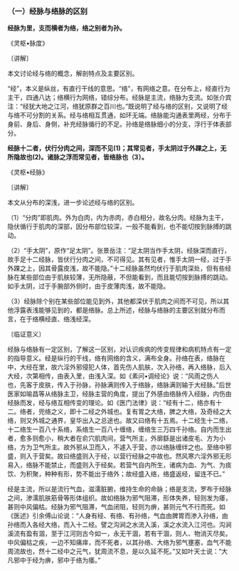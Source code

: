 ### （一）经脉与络脉的区别

**经脉为里，支而横者为络，络之别者为孙。**

《灵枢•脉度》

〔讲解〕

本文讨论经与络的概念，解剖特点及主要区别。

“经”，本义是纵丝，有直行干线的意思。“络”，有网络之意。在分布上，经直行为主干，四通八达；络横行为网络，错综分布。经脉是主流，络脉为支流。如张介宾注：“经犹大地之江河，络犹原群之百川也。”既说明了经与络的区别，又说明了经与络不可分割的关系。经与络相互贯通，如环无端。络脉能沟通表里两经，分布于身前、身后、身侧，补充经脉循行的不足。孙络是络脉细小的分支，浮行于体表部分。

**经脉十二者，伏行分肉之间，深而不见(1)；其常见者，手太阴过于外踝之上，无所隐故也(2)。诸脉之浮而常见者，皆络脉也（3）。**

《灵枢•经脉》

〔讲解〕

本文从分布的深浅，进一步论述经与络的区别。

（1）“分肉”即肌肉。外为白肉，内为赤肉，赤白相分，故名分肉。经脉为主干，隐伏循行于肌肉的深部，因分布部位较深，一般不能看到，也不能切按到脉搏的跳动。

（2）“手太阴”，原作“足太阴”。张景岳注：“足太阴当作手太阴，经脉深而直行，故手足十二经脉，皆伏行分肉之间，不可得见。其有见者，惟手太阴一经，过于手外踝之上，因其骨露皮浅，故不能隐。”十二经脉虽然均伏行于肌肉深处，但有些经脉在某些部位由于肌肤较薄，无所隐蔽，不但能看到，而且能切按到脉搏的跳动。如手太阴，过于手腕部外侧时，由于皮薄肉浅，故不能隐。

（3）经脉除个别在某些部位能见到外，其他都深伏于肌肉之间而不可见，所以其他浮露表浅能够见到的，都是络脉。总上所述，经脉与络脉的主要区别就分布而言，在于络横经直、络浅经深。

〔临证意义〕

经脉与络脉有一定区别，了解这一区别，对认识疾病的传变规律和病机特点有一定的指导意义。经是纵行的干线，络有网络的含义，满布全身。孙络在表，络脉在中，大经在里，故六淫外邪侵犯人体，首先伤人肌肤，次入孙络，再入络脉，后入大经，次第相传，由表入里，由浅入深。如《素问•调经论》说：“风雨之伤人也，先客于皮肤，传入于孙脉，孙脉满则传入于络脉，络脉满则输于大经脉。”后世医家如喻昌等从络脉主卫，经脉主营的角度，提出了外感由络脉传入经脉，内伤由经脉而发，经与络互相传变的理论。如《医门法律》说：“经有十二，络亦有十二。络者，兜络之义，即十二经之外城也。复有胃之大络，脾之大络，及奇经之大络，则又外城之通界，皇华出入之总途也。故又曰络有十五焉。十二经生十二络，十二络生一百八十系络，系络生一百八十缠络，缠络生三万四千孙络。自内而生出者，愈多则愈小，稍大者在俞穴肌肉间，营气所主，外廓繇是出诸皮毛、方为小络，方为卫气所主。故外邪从卫而入，不遽入于营，亦以络脉缠绊之也。至络中邪盛，则入于营矣。故曰络盛则入于经，以营行经脉之中故也。然风寒六淫外邪无形易入，络脉不能禁止，而盛则入于经矣。若营气自内所生，诸病为血、为气、为痰饮、为积聚，种种有形，势不能出于络外；故经盛入络，络盛返经，留连不已。”

经是主流，所以是流行气血，滋濡脏腑，维持生命的命脉；络是支流，罗布于经脉之间，渗濡肌肤筋骨等形体组织。故如络脉为邪气阻滞，形体失养，轻则发为痿，甚则中风偏枯。经脉为邪气阻滞，气血闭阻，轻则为痹，甚则元气不行而死。如《医述》引余傅山论说：“人身有经、有络、有孙络，气血由脾胃而渗入孙络，由孙络而入各经大络，而入十二经。譬之沟涧之水流入溪，溪之水流入江河也。沟涧溪流有盈有涸，至于江河则古今如一，永无干涸，若有干涸，则人、物消灭尽矣。中风偏枯之疾，一边不知痛痒，而不死者，以其孙络、大络为邪气壅塞，血气不能周流故也，然十二经中之元气，犹周流不息，是以久延不死。”又如叶天士说：“大凡邪中于经为痹，邪中于络为痿。”
